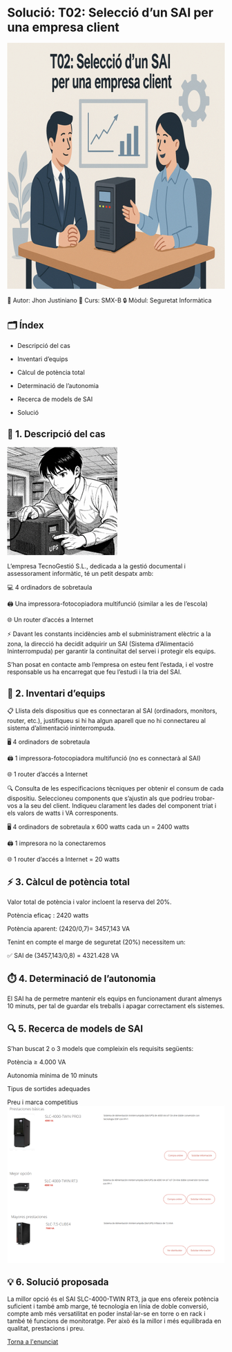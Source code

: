 # Solució: T02: Selecció d’un SAI per una empresa client
![Portada](img/Portada.png)

👤 Autor: Jhon Justiniano
🏫 Curs: SMX-B
🔒 Mòdul: Seguretat Informàtica

## 🗂️ Índex

- Descripció del cas

- Inventari d’equips

- Càlcul de potència total

- Determinació de l’autonomia

- Recerca de models de SAI

- Solució

## 📄 1. Descripció del cas
![Imatge de la tasca](img/T02imatge.png)

L’empresa TecnoGestió S.L., dedicada a la gestió documental i assessorament informàtic, té un petit despatx amb:

💻 4 ordinadors de sobretaula

🖨️ Una impressora-fotocopiadora multifunció (similar a les de l’escola)

🌐 Un router d’accés a Internet

⚡ Davant les constants incidències amb el subministrament elèctric a la zona, la direcció ha decidit adquirir un SAI (Sistema d’Alimentació Ininterrompuda) per garantir la continuïtat del servei i protegir els equips.

S’han posat en contacte amb l’empresa on esteu fent l’estada, i el vostre responsable us ha encarregat que feu l’estudi i la tria del SAI.

## 🧾 2. Inventari d’equips

📋 Llista dels dispositius que es connectaran al SAI (ordinadors, monitors,
router, etc.), justifiqueu si hi ha algun aparell que no hi connectareu al
sistema d’alimentació ininterrompuda.

🖥️ 4 ordinadors de sobretaula

🖨️ 1 impressora-fotocopiadora multifunció (no es connectarà al SAI)

🌐 1 router d’accés a Internet

🔍 Consulta de les especificacions tècniques per obtenir el consum de
cada dispositiu. Seleccioneu components que s’ajustin als que podríeu
trobar-vos a la seu del client. Indiqueu clarament les dades del
component triat i els valors de watts i VA corresponents.

🖥️ 4 ordinadors de sobretaula x 600 watts cada un = 2400 watts

🖨️ 1 impresora no la conectaremos

🌐 1 router d’accés a Internet = 20 watts

## ⚡ 3. Càlcul de potència total

Valor total de potència i valor incloent la reserva del 20%.

Potència eficaç : 2420 watts

Potència aparent: (2420/0,7)= 3457,143 VA

Tenint en compte el marge de seguretat (20%) necessitem un:

✅ SAI de (3457,143/0,8) = 4321.428 VA

## ⏱️ 4. Determinació de l’autonomia

El SAI ha de permetre mantenir els equips en funcionament durant almenys 10 minuts, per tal de guardar els treballs i apagar correctament els sistemes.

## 🔍 5. Recerca de models de SAI

S’han buscat 2 o 3 models que compleixin els requisits següents:

Potència ≥ 4.000 VA

Autonomia mínima de 10 minuts

Tipus de sortides adequades

Preu i marca competitius
![Models de SAI](img/SAI.png)

## 💡 6. Solució proposada

La millor opció és el SAI SLC-4000-TWIN RT3, ja que ens ofereix potència suficient i també
amb marge, té tecnologia en línia de doble conversió, compte amb més versatilitat en poder
instal·lar-se en torre o en rack i també té funcions de monitoratge. Per això és la millor i més
equilibrada en qualitat, prestacions i preu.

[Torna a l'enunciat](README.md)
